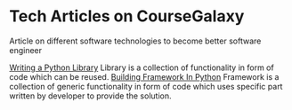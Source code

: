# Tech Articles on CourseGalaxy
Article on different software technologies to become better software engineer

[Writing a Python Library](http://coursegalaxy.com/python/writing-library.html)
Library is a collection of functionality in form of code which can be reused.
[Building Framework In Python](http://coursegalaxy.com/python/framework.html)
Framework is a collection of generic functionality in form of code which uses specific part written by developer to provide the solution.

